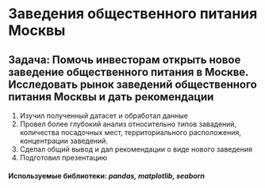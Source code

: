 # Заведения общественного питания Москвы
## Задача: Помочь инвесторам открыть новое заведение общественного питания в Москве. Исследовать рынок заведений общественного питания Москвы и дать рекомендации
1. Изучил полученный датасет и обработал данные
2. Провел более глубокий анализ относительно типов завадений, количества посадочных мест, территориального расположения, концентрации заведений.
3. Сделал общий вывод и дал рекомендации о виде нового заведения
4. Подготовил презентацию
#### Используемые библиотеки: *pandas, matplotlib, seaborn*

